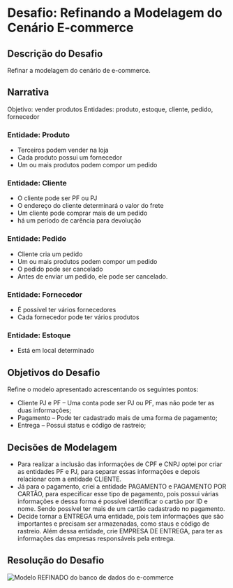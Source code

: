 # Desafio: Refinando a Modelagem do Cenário E-commerce

## Descrição do Desafio
Refinar a modelagem do cenário de e-commerce.

## Narrativa
Objetivo: vender produtos
Entidades: produto, estoque, cliente, pedido, fornecedor 

### Entidade: Produto
- Terceiros podem vender na loja
- Cada produto possui um fornecedor
- Um ou mais produtos podem compor um pedido

### Entidade: Cliente
- O cliente pode ser PF ou PJ
- O endereço do cliente determinará o valor do frete
- Um cliente pode comprar mais de um pedido
- há um período de carência para devolução

### Entidade: Pedido
- Cliente cria um pedido
- Um ou mais produtos podem compor um pedido
- O pedido pode ser cancelado
- Antes de enviar um pedido, ele pode ser cancelado.

### Entidade: Fornecedor
- É possível ter vários fornecedores
- Cada fornecedor pode ter vários produtos

### Entidade: Estoque
- Está em local determinado

## Objetivos do Desafio
Refine o modelo apresentado acrescentando os seguintes pontos:
- Cliente PJ e PF – Uma conta pode ser PJ ou PF, mas não pode ter as duas informações;
- Pagamento – Pode ter cadastrado mais de uma forma de pagamento;
- Entrega – Possui status e código de rastreio;

## Decisões de Modelagem
- Para realizar a inclusão das informações de CPF e CNPJ optei por criar as entidades PF e PJ, para separar essas informações e depois relacionar com a entidade CLIENTE.
- Já para o pagamento, criei a entidade PAGAMENTO e PAGAMENTO POR CARTÃO, para especificar esse tipo de pagamento, pois possui várias informações e dessa forma é possível identificar o cartão por ID e nome. Sendo possível ter mais de um cartão cadastrado no pagamento.
- Decide tornar a ENTREGA uma entidade, pois tem informações que são importantes e precisam ser armazenadas, como staus e código de rastreio. Além dessa entidade, crie EMPRESA DE ENTREGA, para ter as informações das empresas responsáveis pela entrega.

## Resolução do Desafio
![Modelo REFINADO do banco de dados do e-commerce](https://github.com/user-attachments/assets/f77b7ccc-c3d1-4e17-8abc-648997da2254)
